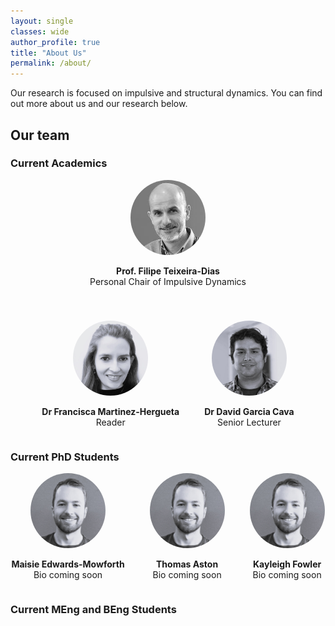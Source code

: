 ```yaml
---
layout: single
classes: wide
author_profile: true
title: "About Us"
permalink: /about/
---
```


Our research is focused on impulsive and structural dynamics. You can find out more about us and our research below.

## Our team 
### **Current Academics**

<div style="display: flex; justify-content: center; gap: 40px; text-align: center; flex-wrap: wrap;">

<div>
  <img src="../assets/images/headshots/ftd.jfif" alt="FTD" style="width: 120px; height: 120px; border-radius: 50%; object-fit: cover;">
  <p><strong> Prof. Filipe Teixeira-Dias</strong><br>Personal Chair of Impulsive Dynamics</p>
</div>

<div>
  <img src="../assets/images/headshots/fmh.jpg" alt="FMH" style="width: 120px; height: 120px; border-radius: 50%; object-fit: cover;">
  <p><strong>Dr Francisca Martinez-Hergueta</strong><br>Reader</p>
</div>

<div>
  <img src="../assets/images/headshots/dgc.jpg" alt="DGC" style="width: 120px; height: 120px; border-radius: 50%; object-fit: cover;">
  <p><strong>Dr David Garcia Cava</strong><br>Senior Lecturer</p>
</div>

</div>

### **Current PhD Students** 

<div style="display: flex; justify-content: center; gap: 40px; text-align: center; flex-wrap: wrap;">

<div>
  <img src="../assets/images/headshots/ta.JPG" alt="MEM" style="width: 120px; height: 120px; border-radius: 50%; object-fit: cover;">
  <p><strong>Maisie Edwards-Mowforth</strong><br>Bio coming soon</p>
</div>

<div>
  <img src="../assets/images/headshots/ta.JPG" alt="Thomas Aston" style="width: 120px; height: 120px; border-radius: 50%; object-fit: cover;">
  <p><strong>Thomas Aston</strong><br>Bio coming soon</p>
</div>

<div>
  <img src="../assets/images/headshots/ta.JPG" alt="KF" style="width: 120px; height: 120px; border-radius: 50%; object-fit: cover;">
  <p><strong>Kayleigh Fowler</strong><br>Bio coming soon</p>
</div>

</div>

### **Current MEng and BEng Students**